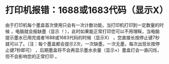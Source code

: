 # 打印机报错：1688或1683代码（显示X）

由于打印机每个墨盒首次使用只会有一次计数功能，当打印机打印到一定数量的时候 ，电脑就会报缺墨（显示 ！），此时如果能正常打印您可以不用理睬，当电脑提示墨水已用完或者1688或1683代码的时候（显示X） ，您直接长按停止键7秒就可以了。（注：每个墨盒都会提示2次，一次缺墨，一次无墨，每次出现长按停止键7秒即可） ，后期墨盒将不会再显示墨水余量（显示×）墨盒灯会一直闪烁，但不会影响您的正常打印 。